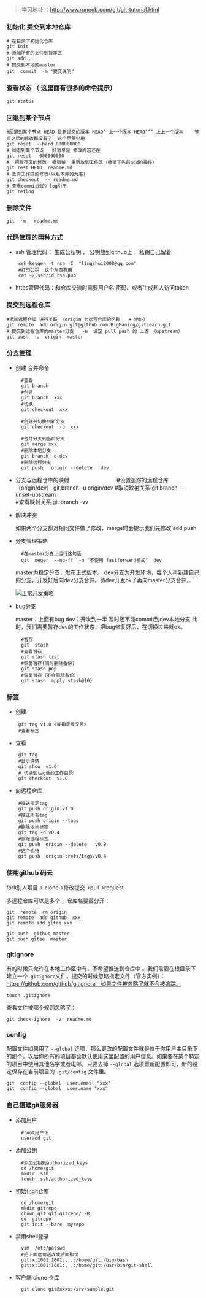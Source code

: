 
> 学习地址 ：http://www.runoob.com/git/git-tutorial.html
### 初始化 提交到本地仓库 
    # 在目录下初始化仓库    
    git init
    # 添加所有的文件到暂存区
    git add .
    # 提交到本地的master
    git  commit  -m "提交说明"

###  查看状态  （ 这里面有很多的命令提示）
    git status

###  回退到某个节点 
    #回退到某个节点 HEAD 最新提交的版本 HEAD^ 上一个版本 HEAD^^^ 上上一个版本    节点之后的修改都没有了  这个尽量少用
    git reset  --hard 000000000
    # 回退到某个节点   好消息是 修改内容还在
    git reset   000000000
    #  把暂存区的修改  撤销掉  重新放到工作区（撤销了先前add的操作）
    git rest HEAD  readme.md
    # 丢弃工作区的修改(以版本库的为准)  
    git checkout  -- readme.md
    # 查看commit过的 log引用 
    git reflog 


### 删除文件  
    git  rm   readme.md
### 代码管理的两种方式  
- ssh 管理代码： 生成公私钥 ， 公钥放到github上 ，私钥自己留着  
   ```
    ssh-keygen -t rsa -C  "lingshui2008@qq.com"
    #打印公钥  这个东西有用
    cat ~/.ssh/id_rsa.pub 
    ```
- https管理代码：和仓库交流时需要用户名 密码、或者生成私人访问token 

###  提交到远程仓库 

    #添加远程仓库 进行关联 （origin 为远程仓库的名称   + 地址）
    git remote  add origin git@github.com:BigManing/gitLearn.git
    # 提交到远程仓库的master分支   -u  设定 pull push 的 上游 （upstream）
    git push  -u  origin  master

###   分支管理

- 创建 合并命令

        #查看
        git branch
        #创建
        git branch  xxx
        #切换
        git checkout  xxx

        #创建并切换到新分支
        git checkout  -b  xxx
        
        #合并分支到当前分支
        git merge xxx
        #删除本地分支
        git branch -d dev
        #删除远程分支
        git push   origin --delete   dev
    
- 分支与远程仓库的映射
　　　　　
     　　
       　#设置追踪的远程仓库（origin/dev）
        git branch -u origin/dev
        #取消映射关系
        git branch --unset-upstream    
        #查看映射关系
        git branch -vv  


- 解决冲突

  如果两个分支都对相同文件做了修改，merge时会提示我们先修改  add   push

- 分支管理策略
        
        #在master分支上运行这句话
        git  meger  --no-ff  -m "不使用 fastforward模式"  dev

    master为稳定分支，发布正式版本。
    dev分支为开发环境，每个人再新建自己的分支，开发好后向dev分支合并。待dev开发ok了再向master分支合并。
    
    ![正常开发策略](https://cdn.liaoxuefeng.com/cdn/files/attachments/001384909239390d355eb07d9d64305b6322aaf4edac1e3000/0)
- bug分支
    
    master：上面有bug
    dev：开发到一半 暂时还不能commit到dev本地分支
    此时，我们需要暂存dev的工作状态，把bug修复好后，在切换过来就ok。
        
        #暂存
        git  stash
        #查看暂存
        git stash list
        #恢复暂存(同时删除备份)
        git stash pop
        #恢复暂存（不会删除备份）
        git stash  apply stash@{0}
###   标签

 - 创建 
    
        git tag v1.0 <或指定提交号>
        #查看标签

 - 查看 

        git tag 
        #显示详情
        git show  v1.0
        # 切换到tag处的工作目录
        git checkout  v1.0

 - 向远程仓库
 
        #推送指定tag
        git push origin v1.0
        #推送所有tag
        git push origin --tags 
        #删除本地标签
        git tag -d v0.4        
        #删除远程标签
        git push  origin --delete   v0.9
        #这个也行
        git push  origin :refs/tags/v0.4

###   使用github  码云
fork别人项目-> clone->修改提交->pull->request

多远程仓库可以是多个 ，仓库名要区分开：

    git  remote  rm origin
    git remote  add github  xxx
    git remote add gitee xxx

    git push  github master
    git push gitee  master

 ###  gitignore

有的时候只允许在本地工作区中有，不希望推送到仓库中
。我们需要在根目录下建立一个`.gitignore`文件，提交的时候忽略指定文件（官方实例）：https://github.com/github/gitignore。如果文件被忽略了就不会被追踪。

    touch .gitignore

查看文件被哪个规则忽略了：

    git check-ignore  -v  readme.md

 ###  config
   配置文件如果用了 `--global` 选项，那么更改的配置文件就是位于你用户主目录下的那个，以后你所有的项目都会默认使用这里配置的用户信息。如果要在某个特定的项目中使用其他名字或者电邮，只要去掉 `--global` 选项重新配置即可，新的设定保存在当前项目的 `.git/config` 文件里。

    git  config --global  user.email "xxx"
    git  config --global  user.name "xxx"   

 ###  自己搭建git服务器
 
- 添加用户

        #root用户下   
        useradd git
        
- 添加公钥

        #添加公钥到authorized_keys
        cd /home/git
        mkdir .ssh
        touch .ssh/authorized_keys

- 初始化git仓库

        cd /home/git
        mkdir gitrepo
        chown git:git gitrepo/ -R
        cd  gitrepo
        git init --bare  myrepo

- 禁用shell登录

        vim  /etc/passwd
        #把下面这句话改成后面那句
        git:x:1001:1001:,,,:/home/git:/bin/bash
        git:x:1001:1001:,,,:/home/git:/usr/bin/git-shell

- 客户端 clone 仓库 

        git clone git@xxxx:/srv/sample.git
